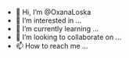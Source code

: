 - 👋 Hi, I’m @OxanaLoska
- 👀 I’m interested in ...
- 🌱 I’m currently learning ...
- 💞️ I’m looking to collaborate on ...
- 📫 How to reach me ...

<!---
OxanaLoska/OxanaLoska is a ✨ special ✨ repository because its `README.md` (this file) appears on your GitHub profile.
You can click the Preview link to take a look at your changes.
--->
